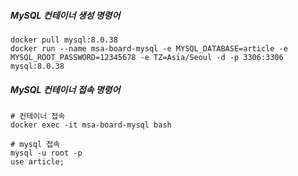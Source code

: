 

##### MySQL 컨테이너 생성 명령어
```
docker pull mysql:8.0.38
docker run --name msa-board-mysql -e MYSQL_DATABASE=article -e MYSQL_ROOT_PASSWORD=12345678 -e TZ=Asia/Seoul -d -p 3306:3306 mysql:8.0.38
```

##### MySQL 컨테이너 접속 명령어
```
# 컨테이너 접속
docker exec -it msa-board-mysql bash

# mysql 접속
mysql -u root -p 
use article;
```